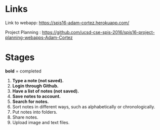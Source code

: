 # Links

Link to webapp: https://spis16-adam-cortez.herokuapp.com/

Project Planning : https://github.com/ucsd-cse-spis-2016/spis16-project-planning-webapps-Adam-Cortez

# Stages

**bold** = completed

1. **Type a note (not saved).**
2. **Login through Github.**
3. **Have a list of notes (not saved).**
4. **Save notes to account.**
5. **Search for notes.**
6. Sort notes in different ways, such as alphabetically or chronologically.
7. Put notes into folders.
8. Share notes.
9. Upload image and text files.
